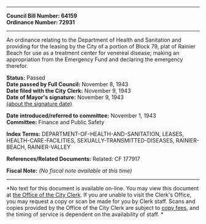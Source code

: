 * * * * *  
  
**Council Bill Number: [](#h0)[](#h2)64159**   
**Ordinance Number: 72931**  
  
* * * * *  
  
An ordinance relating to the Department of Health and Sanitation and providing for the leasing by the City of a portion of Block 79, plat of Rainier Beach for use as a treatment center for venereal disease; making an appropriation from the Emergency Fund and declaring the emergency therefor.  
  
**Status:** Passed   
**Date passed by Full Council:** November 8, 1943   
**Date filed with the City Clerk:** November 9, 1943   
**Date of Mayor's signature:** November 9, 1943   
[(about the signature date)](/~public/approvaldate.htm)   
  
  
**Date introduced/referred to committee:** November 1, 1943   
**Committee:** Finance and Public Safety   
  
**Index Terms:** DEPARTMENT-OF-HEALTH-AND-SANITATION, LEASES, HEALTH-CARE-FACILITIES, SEXUALLY-TRANSMITTED-DISEASES, RAINIER-BEACH, RAINIER-VALLEY  
  
**References/Related Documents:** Related: CF 177917  
  
**Fiscal Note:** *(No fiscal note available at this time)*  
  
* * * * *  
  
*No text for this document is available on-line. You may view this document at [the Office of the City Clerk](http://www.seattle.gov/leg/clerk/contactUs.htm). If you are unable to visit the Clerk's Office, you may request a copy or scan be made for you by Clerk staff. Scans and copies provided by the Office of the City Clerk are subject to [copy fees](http://clerk.seattle.gov/~public/clerkfees.htm), and the timing of service is dependent on the availability of staff. *  
  
  
